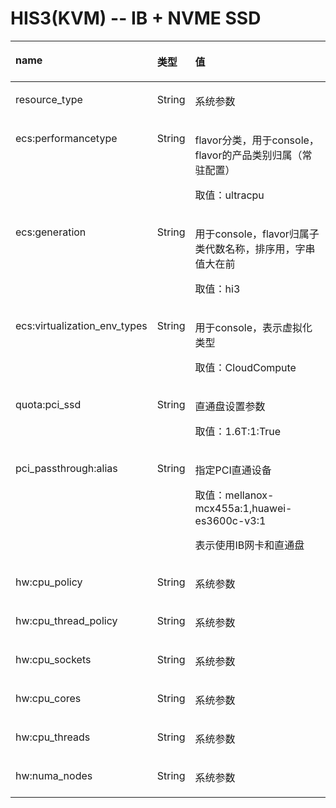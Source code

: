 # HIS3\(KVM\)    -- IB + NVME SSD<a name="ZH-CN_TOPIC_0114103997"></a>

<a name="zh-cn_topic_0114079819_table27551015"></a>
<table><thead align="left"><tr id="zh-cn_topic_0114079819_row28166553"><th class="cellrowborder" valign="top" width="27.755102040816325%" id="mcps1.1.4.1.1"><p id="zh-cn_topic_0114079819_p66898301"><a name="zh-cn_topic_0114079819_p66898301"></a><a name="zh-cn_topic_0114079819_p66898301"></a><strong id="zh-cn_topic_0114079819_b65213800"><a name="zh-cn_topic_0114079819_b65213800"></a><a name="zh-cn_topic_0114079819_b65213800"></a>name</strong></p>
</th>
<th class="cellrowborder" valign="top" width="8.571428571428571%" id="mcps1.1.4.1.2"><p id="zh-cn_topic_0114079819_p47826462"><a name="zh-cn_topic_0114079819_p47826462"></a><a name="zh-cn_topic_0114079819_p47826462"></a><strong id="zh-cn_topic_0114079819_b27784979"><a name="zh-cn_topic_0114079819_b27784979"></a><a name="zh-cn_topic_0114079819_b27784979"></a>类型</strong></p>
</th>
<th class="cellrowborder" valign="top" width="63.6734693877551%" id="mcps1.1.4.1.3"><p id="zh-cn_topic_0114079819_p35990804"><a name="zh-cn_topic_0114079819_p35990804"></a><a name="zh-cn_topic_0114079819_p35990804"></a><strong id="zh-cn_topic_0114079819_b55481787"><a name="zh-cn_topic_0114079819_b55481787"></a><a name="zh-cn_topic_0114079819_b55481787"></a>值</strong></p>
</th>
</tr>
</thead>
<tbody><tr id="zh-cn_topic_0114079819_row64839795"><td class="cellrowborder" valign="top" width="27.755102040816325%" headers="mcps1.1.4.1.1 "><p id="zh-cn_topic_0114079819_p17532027"><a name="zh-cn_topic_0114079819_p17532027"></a><a name="zh-cn_topic_0114079819_p17532027"></a>resource_type</p>
</td>
<td class="cellrowborder" valign="top" width="8.571428571428571%" headers="mcps1.1.4.1.2 "><p id="zh-cn_topic_0114079819_p10808059"><a name="zh-cn_topic_0114079819_p10808059"></a><a name="zh-cn_topic_0114079819_p10808059"></a>String</p>
</td>
<td class="cellrowborder" valign="top" width="63.6734693877551%" headers="mcps1.1.4.1.3 "><p id="zh-cn_topic_0114079819_p3037596"><a name="zh-cn_topic_0114079819_p3037596"></a><a name="zh-cn_topic_0114079819_p3037596"></a>系统参数</p>
</td>
</tr>
<tr id="zh-cn_topic_0114079819_row27338368"><td class="cellrowborder" valign="top" width="27.755102040816325%" headers="mcps1.1.4.1.1 "><p id="zh-cn_topic_0114079819_p66924213"><a name="zh-cn_topic_0114079819_p66924213"></a><a name="zh-cn_topic_0114079819_p66924213"></a>ecs:performancetype</p>
</td>
<td class="cellrowborder" valign="top" width="8.571428571428571%" headers="mcps1.1.4.1.2 "><p id="zh-cn_topic_0114079819_p52152158"><a name="zh-cn_topic_0114079819_p52152158"></a><a name="zh-cn_topic_0114079819_p52152158"></a>String</p>
</td>
<td class="cellrowborder" valign="top" width="63.6734693877551%" headers="mcps1.1.4.1.3 "><p id="zh-cn_topic_0114079819_p63575268"><a name="zh-cn_topic_0114079819_p63575268"></a><a name="zh-cn_topic_0114079819_p63575268"></a>flavor分类，用于console，flavor的产品类别归属（常驻配置）</p>
<p id="zh-cn_topic_0114079819_p35306501"><a name="zh-cn_topic_0114079819_p35306501"></a><a name="zh-cn_topic_0114079819_p35306501"></a>取值：ultracpu</p>
</td>
</tr>
<tr id="zh-cn_topic_0114079819_row49323054"><td class="cellrowborder" valign="top" width="27.755102040816325%" headers="mcps1.1.4.1.1 "><p id="zh-cn_topic_0114079819_p35744420"><a name="zh-cn_topic_0114079819_p35744420"></a><a name="zh-cn_topic_0114079819_p35744420"></a>ecs:generation</p>
</td>
<td class="cellrowborder" valign="top" width="8.571428571428571%" headers="mcps1.1.4.1.2 "><p id="zh-cn_topic_0114079819_p9616944"><a name="zh-cn_topic_0114079819_p9616944"></a><a name="zh-cn_topic_0114079819_p9616944"></a>String</p>
</td>
<td class="cellrowborder" valign="top" width="63.6734693877551%" headers="mcps1.1.4.1.3 "><p id="zh-cn_topic_0114079819_p40774967"><a name="zh-cn_topic_0114079819_p40774967"></a><a name="zh-cn_topic_0114079819_p40774967"></a>用于console，flavor归属子类代数名称，排序用，字串值大在前</p>
<p id="zh-cn_topic_0114079819_p31430389"><a name="zh-cn_topic_0114079819_p31430389"></a><a name="zh-cn_topic_0114079819_p31430389"></a>取值：hi3</p>
</td>
</tr>
<tr id="zh-cn_topic_0114079819_row14438051"><td class="cellrowborder" valign="top" width="27.755102040816325%" headers="mcps1.1.4.1.1 "><p id="zh-cn_topic_0114079819_p28631516"><a name="zh-cn_topic_0114079819_p28631516"></a><a name="zh-cn_topic_0114079819_p28631516"></a>ecs:virtualization_env_types</p>
</td>
<td class="cellrowborder" valign="top" width="8.571428571428571%" headers="mcps1.1.4.1.2 "><p id="zh-cn_topic_0114079819_p37451465"><a name="zh-cn_topic_0114079819_p37451465"></a><a name="zh-cn_topic_0114079819_p37451465"></a>String</p>
</td>
<td class="cellrowborder" valign="top" width="63.6734693877551%" headers="mcps1.1.4.1.3 "><p id="zh-cn_topic_0114079819_p13669843"><a name="zh-cn_topic_0114079819_p13669843"></a><a name="zh-cn_topic_0114079819_p13669843"></a>用于console，表示虚拟化类型</p>
<p id="zh-cn_topic_0114079819_p55919726"><a name="zh-cn_topic_0114079819_p55919726"></a><a name="zh-cn_topic_0114079819_p55919726"></a>取值：CloudCompute</p>
</td>
</tr>
<tr id="zh-cn_topic_0114079819_row33515489"><td class="cellrowborder" valign="top" width="27.755102040816325%" headers="mcps1.1.4.1.1 "><p id="zh-cn_topic_0114079819_p30400092"><a name="zh-cn_topic_0114079819_p30400092"></a><a name="zh-cn_topic_0114079819_p30400092"></a>quota:pci_ssd</p>
</td>
<td class="cellrowborder" valign="top" width="8.571428571428571%" headers="mcps1.1.4.1.2 "><p id="zh-cn_topic_0114079819_p46488363"><a name="zh-cn_topic_0114079819_p46488363"></a><a name="zh-cn_topic_0114079819_p46488363"></a>String</p>
</td>
<td class="cellrowborder" valign="top" width="63.6734693877551%" headers="mcps1.1.4.1.3 "><p id="zh-cn_topic_0114079819_p7461047"><a name="zh-cn_topic_0114079819_p7461047"></a><a name="zh-cn_topic_0114079819_p7461047"></a>直通盘设置参数</p>
<p id="zh-cn_topic_0114079819_p40559"><a name="zh-cn_topic_0114079819_p40559"></a><a name="zh-cn_topic_0114079819_p40559"></a>取值：1.6T:1:True</p>
</td>
</tr>
<tr id="zh-cn_topic_0114079819_row365031"><td class="cellrowborder" valign="top" width="27.755102040816325%" headers="mcps1.1.4.1.1 "><p id="zh-cn_topic_0114079819_p29567523"><a name="zh-cn_topic_0114079819_p29567523"></a><a name="zh-cn_topic_0114079819_p29567523"></a>pci_passthrough:alias</p>
</td>
<td class="cellrowborder" valign="top" width="8.571428571428571%" headers="mcps1.1.4.1.2 "><p id="zh-cn_topic_0114079819_p46159188"><a name="zh-cn_topic_0114079819_p46159188"></a><a name="zh-cn_topic_0114079819_p46159188"></a>String</p>
</td>
<td class="cellrowborder" valign="top" width="63.6734693877551%" headers="mcps1.1.4.1.3 "><p id="zh-cn_topic_0114079819_p47906786"><a name="zh-cn_topic_0114079819_p47906786"></a><a name="zh-cn_topic_0114079819_p47906786"></a>指定PCI直通设备</p>
<p id="zh-cn_topic_0114079819_p28507895"><a name="zh-cn_topic_0114079819_p28507895"></a><a name="zh-cn_topic_0114079819_p28507895"></a>取值：mellanox-mcx455a:1,huawei-es3600c-v3:1</p>
<p id="zh-cn_topic_0114079819_p55244468"><a name="zh-cn_topic_0114079819_p55244468"></a><a name="zh-cn_topic_0114079819_p55244468"></a>表示使用IB网卡和直通盘</p>
</td>
</tr>
<tr id="zh-cn_topic_0114079819_row27438171"><td class="cellrowborder" valign="top" width="27.755102040816325%" headers="mcps1.1.4.1.1 "><p id="zh-cn_topic_0114079819_p7899342"><a name="zh-cn_topic_0114079819_p7899342"></a><a name="zh-cn_topic_0114079819_p7899342"></a>hw:cpu_policy</p>
</td>
<td class="cellrowborder" valign="top" width="8.571428571428571%" headers="mcps1.1.4.1.2 "><p id="zh-cn_topic_0114079819_p35867003"><a name="zh-cn_topic_0114079819_p35867003"></a><a name="zh-cn_topic_0114079819_p35867003"></a>String</p>
</td>
<td class="cellrowborder" valign="top" width="63.6734693877551%" headers="mcps1.1.4.1.3 "><p id="zh-cn_topic_0114079819_p19546120"><a name="zh-cn_topic_0114079819_p19546120"></a><a name="zh-cn_topic_0114079819_p19546120"></a>系统参数</p>
</td>
</tr>
<tr id="zh-cn_topic_0114079819_row41697354"><td class="cellrowborder" valign="top" width="27.755102040816325%" headers="mcps1.1.4.1.1 "><p id="zh-cn_topic_0114079819_p22042507"><a name="zh-cn_topic_0114079819_p22042507"></a><a name="zh-cn_topic_0114079819_p22042507"></a>hw:cpu_thread_policy</p>
</td>
<td class="cellrowborder" valign="top" width="8.571428571428571%" headers="mcps1.1.4.1.2 "><p id="zh-cn_topic_0114079819_p40612608"><a name="zh-cn_topic_0114079819_p40612608"></a><a name="zh-cn_topic_0114079819_p40612608"></a>String</p>
</td>
<td class="cellrowborder" valign="top" width="63.6734693877551%" headers="mcps1.1.4.1.3 "><p id="zh-cn_topic_0114079819_p1286929"><a name="zh-cn_topic_0114079819_p1286929"></a><a name="zh-cn_topic_0114079819_p1286929"></a>系统参数</p>
</td>
</tr>
<tr id="zh-cn_topic_0114079819_row11582368"><td class="cellrowborder" valign="top" width="27.755102040816325%" headers="mcps1.1.4.1.1 "><p id="zh-cn_topic_0114079819_p65756648"><a name="zh-cn_topic_0114079819_p65756648"></a><a name="zh-cn_topic_0114079819_p65756648"></a>hw:cpu_sockets</p>
</td>
<td class="cellrowborder" valign="top" width="8.571428571428571%" headers="mcps1.1.4.1.2 "><p id="zh-cn_topic_0114079819_p24688256"><a name="zh-cn_topic_0114079819_p24688256"></a><a name="zh-cn_topic_0114079819_p24688256"></a>String</p>
</td>
<td class="cellrowborder" valign="top" width="63.6734693877551%" headers="mcps1.1.4.1.3 "><p id="zh-cn_topic_0114079819_p53591696"><a name="zh-cn_topic_0114079819_p53591696"></a><a name="zh-cn_topic_0114079819_p53591696"></a>系统参数</p>
</td>
</tr>
<tr id="zh-cn_topic_0114079819_row12563221"><td class="cellrowborder" valign="top" width="27.755102040816325%" headers="mcps1.1.4.1.1 "><p id="zh-cn_topic_0114079819_p10987981"><a name="zh-cn_topic_0114079819_p10987981"></a><a name="zh-cn_topic_0114079819_p10987981"></a>hw:cpu_cores</p>
</td>
<td class="cellrowborder" valign="top" width="8.571428571428571%" headers="mcps1.1.4.1.2 "><p id="zh-cn_topic_0114079819_p17611282"><a name="zh-cn_topic_0114079819_p17611282"></a><a name="zh-cn_topic_0114079819_p17611282"></a>String</p>
</td>
<td class="cellrowborder" valign="top" width="63.6734693877551%" headers="mcps1.1.4.1.3 "><p id="zh-cn_topic_0114079819_p17227723"><a name="zh-cn_topic_0114079819_p17227723"></a><a name="zh-cn_topic_0114079819_p17227723"></a>系统参数</p>
</td>
</tr>
<tr id="zh-cn_topic_0114079819_row20831783"><td class="cellrowborder" valign="top" width="27.755102040816325%" headers="mcps1.1.4.1.1 "><p id="zh-cn_topic_0114079819_p9652842"><a name="zh-cn_topic_0114079819_p9652842"></a><a name="zh-cn_topic_0114079819_p9652842"></a>hw:cpu_threads</p>
</td>
<td class="cellrowborder" valign="top" width="8.571428571428571%" headers="mcps1.1.4.1.2 "><p id="zh-cn_topic_0114079819_p43682709"><a name="zh-cn_topic_0114079819_p43682709"></a><a name="zh-cn_topic_0114079819_p43682709"></a>String</p>
</td>
<td class="cellrowborder" valign="top" width="63.6734693877551%" headers="mcps1.1.4.1.3 "><p id="zh-cn_topic_0114079819_p48638545"><a name="zh-cn_topic_0114079819_p48638545"></a><a name="zh-cn_topic_0114079819_p48638545"></a>系统参数</p>
</td>
</tr>
<tr id="zh-cn_topic_0114079819_row35093725"><td class="cellrowborder" valign="top" width="27.755102040816325%" headers="mcps1.1.4.1.1 "><p id="zh-cn_topic_0114079819_p24019444"><a name="zh-cn_topic_0114079819_p24019444"></a><a name="zh-cn_topic_0114079819_p24019444"></a>hw:numa_nodes</p>
</td>
<td class="cellrowborder" valign="top" width="8.571428571428571%" headers="mcps1.1.4.1.2 "><p id="zh-cn_topic_0114079819_p66526832"><a name="zh-cn_topic_0114079819_p66526832"></a><a name="zh-cn_topic_0114079819_p66526832"></a>String</p>
</td>
<td class="cellrowborder" valign="top" width="63.6734693877551%" headers="mcps1.1.4.1.3 "><p id="zh-cn_topic_0114079819_p19964345"><a name="zh-cn_topic_0114079819_p19964345"></a><a name="zh-cn_topic_0114079819_p19964345"></a>系统参数</p>
</td>
</tr>
</tbody>
</table>

